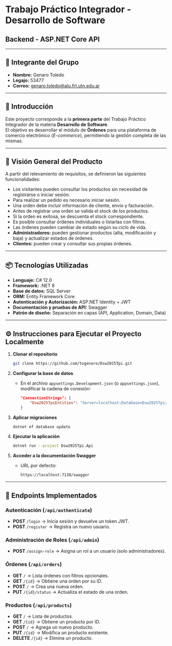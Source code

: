 # Trabajo Práctico Integrador - Desarrollo de Software
## Backend - ASP.NET Core API

---

## 📌 Integrante del Grupo
- **Nombre:** Genaro Toledo
- **Legajo:** 53477
- **Correo:** genaro.toledo@alu.frt.utn.edu.ar

---

## 📜 Introducción
Este proyecto corresponde a la **primera parte** del Trabajo Práctico Integrador de la materia **Desarrollo de Software**.  
El objetivo es desarrollar el módulo de **Órdenes** para una plataforma de comercio electrónico (*E-commerce*), permitiendo la gestión completa de las mismas.

---

## 🎯 Visión General del Producto
A partir del relevamiento de requisitos, se definieron las siguientes funcionalidades:

- Los visitantes pueden consultar los productos sin necesidad de registrarse o iniciar sesión.
- Para realizar un pedido es necesario iniciar sesión.
- Una orden debe incluir información de cliente, envío y facturación.
- Antes de registrar una orden se valida el stock de los productos.
- Si la orden es exitosa, se descuenta el stock correspondiente.
- Es posible consultar órdenes individuales o listarlas con filtros.
- Las órdenes pueden cambiar de estado según su ciclo de vida.
- **Administradores:** pueden gestionar productos (alta, modificación y baja) y actualizar estados de órdenes.
- **Clientes:** pueden crear y consultar sus propias órdenes.

---

## 📦 Tecnologías Utilizadas
- **Lenguaje:** C# 12.0
- **Framework:** .NET 8
- **Base de datos:** SQL Server
- **ORM:** Entity Framework Core
- **Autenticación y Autorización:** ASP.NET Identity + JWT
- **Documentación y pruebas de API:** Swagger
- **Patrón de diseño:** Separación en capas (API, Application, Domain, Data)

---

## ⚙️ Instrucciones para Ejecutar el Proyecto Localmente

1. **Clonar el repositorio**
   ```bash
   git clone https://github.com/togenaro/Dsw2025Tpi.git
   ```

2. **Configurar la base de datos**
   - En el archivo `appsettings.Development.json` (o `appsettings.json`), modificar la cadena de conexión:
     ```json
     "ConnectionStrings": {
         "Dsw2025TpiEntities": "Server=localhost;Database=Dsw2025Tpi;Trusted_Connection=True;TrustServerCertificate=True;"
     }
     ```

3. **Aplicar migraciones**
   ```bash
   dotnet ef database update
   ```

4. **Ejecutar la aplicación**
   ```bash
   dotnet run --project Dsw2025Tpi.Api
   ```

5. **Acceder a la documentación Swagger**
   - URL por defecto:
     ```
     https://localhost:7138/swagger
     ```

---

## 🔗 Endpoints Implementados

### Autenticación (`/api/authenticate`)
- **POST** `/login` → Inicia sesión y devuelve un token JWT.
- **POST** `/register` → Registra un nuevo usuario.

### Administración de Roles (`/api/admin`)
- **POST** `/assign-role` → Asigna un rol a un usuario (solo administradores).

### Órdenes (`/api/orders`)
- **GET** `/` → Lista órdenes con filtros opcionales.
- **GET** `/{id}` → Obtiene una orden por su ID.
- **POST** `/` → Crea una nueva orden.
- **PUT** `/{id}/status` → Actualiza el estado de una orden.

### Productos (`/api/products`)
- **GET** `/` → Lista de productos.
- **GET** `/{id}` → Obtiene un producto por ID.
- **POST** `/` → Agrega un nuevo producto.
- **PUT** `/{id}` → Modifica un producto existente.
- **DELETE** `/{id}` → Elimina un producto.
